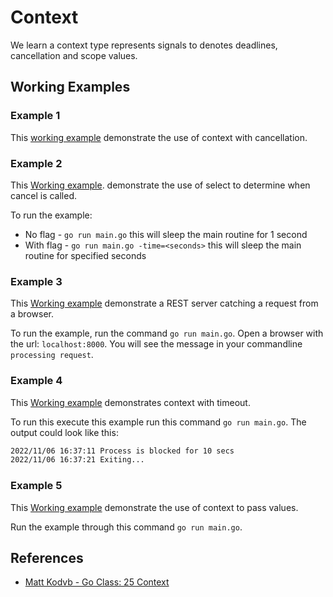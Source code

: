 # Context

We learn a context type represents signals to denotes deadlines, cancellation and scope values.

## Working Examples

### Example 1

This [working example](./ex1/main.go) demonstrate the use of context with cancellation.

### Example 2

This [Working example](./ex2/main.go). demonstrate the use of select to determine when cancel is called.

To run the example:

* No flag - `go run main.go` this will sleep the main routine for 1 second
* With flag - `go run main.go -time=<seconds>` this will sleep the main routine for specified seconds

### Example 3

This [Working example](./ex3/main.go) demonstrate a REST server catching a request from a browser.

To run the example, run the command `go run main.go`. Open a browser with the url: `localhost:8000`. You will see the message in your commandline `processing request`.

### Example 4

This [Working example](./ex4/main.go) demonstrates context with timeout.

To run this execute this example run this command `go run main.go`. The output could look like this:

```sh
2022/11/06 16:37:11 Process is blocked for 10 secs
2022/11/06 16:37:21 Exiting...
```

### Example 5

This [Working example](./ex5/main.go) demonstrate the use of context to pass values.

Run the example through this command `go run main.go`.

## References

* [Matt Kodvb - Go Class: 25 Context](https://www.youtube.com/watch?v=0x_oUlxzw5A&list=PLoILbKo9rG3skRCj37Kn5Zj803hhiuRK6&index=25)